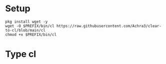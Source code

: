 # Setup
```
pkg install wget -y
wget -O $PREFIX/bin/cl https://raw.githubusercontent.com/Achra3/clear-to-cl/blob/main/cl
chmod +x $PREFIX/bin/cl
```
# Type cl
